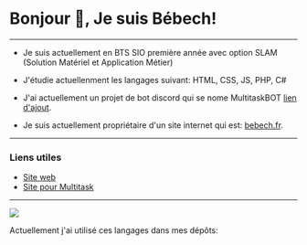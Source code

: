 # Bonjour 👋, Je suis Bébech!
-------------------------------------------------------------------------------
- Je suis actuellement en BTS SIO première année avec option SLAM (Solution Matériel et Application Métier)
- J'étudie actuellenment les langages suivant: HTML, CSS, JS, PHP, C#

- J'ai actuellement un projet de bot discord qui se nome MultitaskBOT [lien d'ajout](https://urlz.fr/kaE2).
- Je suis actuellement propriétaire d'un site internet qui est: [bebech.fr](https://www.bebech.fr).
------------------------------------------------------------------------------
### Liens utiles

- [Site web](https://www.bebech.fr)
- [Site pour Multitask](https://www.bebech.fr/multitask)
------------------------------------------------------------------------------

<img src="https://github-readme-stats.vercel.app/api?username=Mathbech&show_icons=true&theme=tokyonight">

Actuellement j'ai utilisé ces langages dans mes dépôts:

<!--- 
[![GitHub top language](https://img.shields.io/github/languages/top/Mathbech.svg)](https://github.com/Mathbech)


[![GitHub top language](https://img.shields.io/github/languages/top/Mathbech.svg)](https://github.com/Mathbech)
---!>


<!---
Mathbech/Mathbech is a ✨ special ✨ repository because its `README.md` (this file) appears on your GitHub profile.
You can click the Preview link to take a look at your changes.
--->
